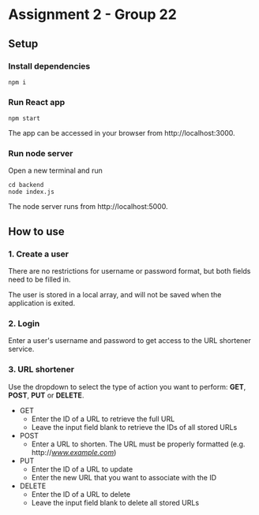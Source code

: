 # Assignment 2 - Group 22

## Setup
### Install dependencies
```
npm i
```
### Run React app
```
npm start
```
The app can be accessed in your browser from http://localhost:3000.

### Run node server
Open a new terminal and run
```
cd backend
node index.js
```
The node server runs from http://localhost:5000.


## How to use

### 1. Create a user
There are no restrictions for username or password format, but both fields need to be filled in.  

The user is stored in a local array, and will not be saved when the application is exited.

### 2. Login
Enter a user's username and password to get access to the URL shortener service.

### 3. URL shortener
Use the dropdown to select the type of action you want to perform: **GET**, **POST**, **PUT** or **DELETE**.  

- GET
  - Enter the ID of a URL to retrieve the full URL
  - Leave the input field blank to retrieve the IDs of all stored URLs
- POST
  - Enter a URL to shorten. The URL must be properly formatted  (e.g. http://*www.example.com*)
- PUT
  - Enter the ID of a URL to update
  - Enter the new URL that you want to associate with the ID
- DELETE
  - Enter the ID of a URL to delete
  - Leave the input field blank to delete all stored URLs 
